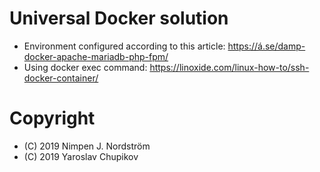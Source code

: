 Universal Docker solution
=========================

* Environment configured according to this article: https://á.se/damp-docker-apache-mariadb-php-fpm/
* Using docker exec command: https://linoxide.com/linux-how-to/ssh-docker-container/

Copyright
=========

* (C) 2019 Nimpen J. Nordström
* (C) 2019 Yaroslav Chupikov

